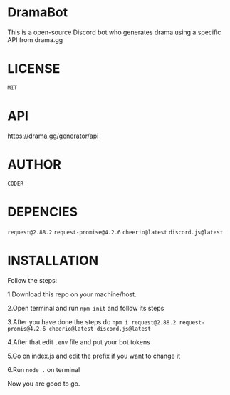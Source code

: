 # DramaBot
This is a open-source Discord bot who generates drama using a specific API from drama.gg

# LICENSE

```MIT```

# API
https://drama.gg/generator/api

# AUTHOR

```CODER```

# DEPENCIES

```request@2.88.2```
```request-promise@4.2.6```
```cheerio@latest```
```discord.js@latest```

# INSTALLATION

Follow the steps:

1.Download this repo on your machine/host.

2.Open terminal and run ```npm init``` and follow its steps

3.After you have done the steps do ```npm i request@2.88.2 request-promis@4.2.6 cheerio@latest discord.js@latest```

4.After that edit ```.env``` file and put your bot tokens

5.Go on index.js and edit the prefix if you want to change it


6.Run ```node .``` on terminal


Now you are good to go.

